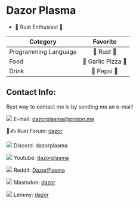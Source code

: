 # Dazor Plasma

- 🦀 Rust Enthusiast 🦀
  
|       Category           |       Favorite     |
| --------------------     |:------------------:|
|   Programming Language   | 🦀 Rust 🦀        |
|          Food            |🧄 Garlic Pizza 🍕  |
|          Drink           | 🧊 Pepsi 🥤       |

## Contact Info:

Best way to contact me is by sending me an e-mail!

![](https://i.vgy.me/3omZSu.jpg) E-mail: dazorplasma@proton.me

🦀✍ Rust Forum: [dazor](https://users.rust-lang.org/u/dazor/)

![](https://i.vgy.me/o7PJLp.png) Discord: dazorplasma

![](https://i.vgy.me/T7WgnS.png) Youtube: [dazorplasma](https://www.youtube.com/@dazorplasma)

![](https://i.vgy.me/GN8ch5.png)  Reddit: [DazorPlasma](https://www.reddit.com/user/DazorPlasma)

![](https://i.vgy.me/sME1Qf.png)  Mastodon: [dazor](https://mathstodon.xyz/@dazor)

![](https://i.vgy.me/u45kvV.png) Lemmy: [dazor](https://lemmy.world/u/dazor)

